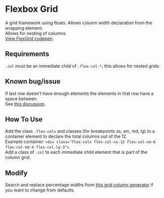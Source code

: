 # Flexbox Grid
A grid framework using floats. Allows column width declaration from the wrapping element.
<br />Allows for nesting of columns.
<br />[View FlexGrid codepen](http://codepen.io/JiveDig/pen/bEvpBv).

## Requirements
`.col` must be an immediate child of `.flex-col-*`, this allows for nested grids

## Known bug/issue 
If last row doesn't have enough elements the elements in that row have a space between.
<br />See [this discussion](http://stackoverflow.com/questions/18744164/flex-box-align-last-row-to-grid).

## How To Use
Add the class `.flex-cols` and classes (for breakpoints xs, sm, md, lg) to a container element to declare the total columns out of the 12.
<br />Example container: `<div class="flex-cols flex-col-xs-12 flex-col-sm-6 flex-col-md-4 flex-col-lg-3">`.
<br />Add a class of `.col` to each immediate child element that is part of the column grid.

## Modify
Search and replace percentage widths from [this grid column generator](http://thestizmedia.com/grid-column-generator/) if you want to change from defaults.
